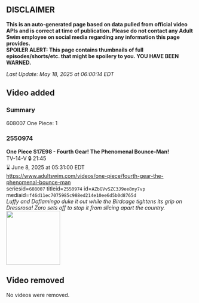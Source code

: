## DISCLAIMER
**This is an auto-generated page based on data pulled from official video APIs and is correct at time of publication. Please do not contact any Adult Swim employee on social media regarding any information this page provides.**  
**SPOILER ALERT: This page contains thumbnails of full episodes/shorts/etc. that might be spoilery to you. YOU HAVE BEEN WARNED.**  

_Last Update: May 18, 2025 at 06:00:14 EDT_
## Video added
### Summary
608007 One Piece: 1  
### 2550974
**One Piece S17E98 - Fourth Gear! The Phenomenal Bounce-Man!**  
TV-14-V 🔒 21:45  
⌛ June 8, 2025 at 05:31:00 EDT  
https://www.adultswim.com/videos/one-piece/fourth-gear-the-phenomenal-bounce-man  
seriesid=`608007` titleid=`2550974` id=`AZbGVvSZC3J9ee8ny7vp` mediaid=`f46d11ec7075985c988ed214e10ee6d5b0d8765d`  
_Luffy and Doflamingo duke it out while the Birdcage tightens its grip on Dressrosa! Zoro sets off to stop it from slicing apart the country._  
<a href="https://media.cdn.adultswim.com/uploads/20250515/thumbnails/2_255151715154-OP726_S17E98.png"><img src="https://media.cdn.adultswim.com/uploads/20250515/thumbnails/2_255151715154-OP726_S17E98.png" height="144px" /></a>
## Video removed
No videos were removed.  
